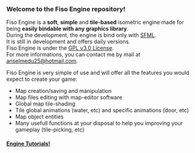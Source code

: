 ### Welcome to the Fiso Engine repository!

Fiso Engine is a **soft**, **simple** and **tile-based** isometric engine made for being **easily bindable with any graphics library**.<br/>
During the development, the engine is bind only with <a href="http://www.sfml-dev.org/index-fr.php">SFML</a>. <br/>
It is still in development and offers daily versions.<br/>
Fiso Engine is under the <a href="http://www.gnu.org/licenses/gpl-3.0.en.html">GPL v3.0 License</a>.<br/>
For more informations, you can contact me by mail at anselmedu25@hotmail.com.

Fiso Engine is very simple of use and will offer all the features you would expect to create your game:
* Map creation/saving and manipulation
* Map files editing with map-editor software
* Global map tile-shading
* Tile global animations (water, etc) and specific animations (door, etc)
* Map object entities
* Many usefull functions at your disposal to help you improving your gameplay (tile-picking, etc)

#### <a href="https://github.com/AnselmeClergeot/IsometricEngine/wiki/Home">Engine Tutorials!</a>
